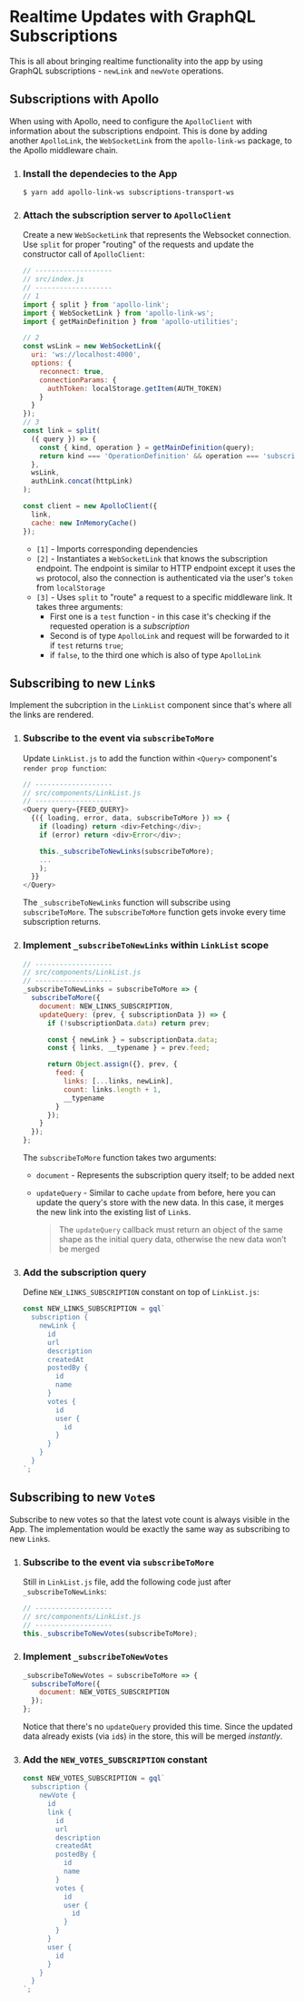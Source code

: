 # Realtime Updates with GraphQL Subscriptions

This is all about bringing realtime functionality into the app by using GraphQL subscriptions - `newLink` and `newVote` operations.

## Subscriptions with Apollo

When using with Apollo, need to configure the `ApolloClient` with information about the subscriptions endpoint. This is done by adding another `ApolloLink`, the `WebSocketLink` from the `apollo-link-ws` package, to the Apollo middleware chain.

1. ### Install the dependecies to the App

   ```shell
   $ yarn add apollo-link-ws subscriptions-transport-ws
   ```

2. ### Attach the subscription server to `ApolloClient`

   Create a new `WebSocketLink` that represents the Websocket connection. Use `split` for proper "routing" of the requests and update the constructor call of `ApolloClient`:

   ```js
   // -------------------
   // src/index.js
   // -------------------
   // 1
   import { split } from 'apollo-link';
   import { WebSocketLink } from 'apollo-link-ws';
   import { getMainDefinition } from 'apollo-utilities';

   // 2
   const wsLink = new WebSocketLink({
     uri: 'ws://localhost:4000',
     options: {
       reconnect: true,
       connectionParams: {
         authToken: localStorage.getItem(AUTH_TOKEN)
       }
     }
   });
   // 3
   const link = split(
     ({ query }) => {
       const { kind, operation } = getMainDefinition(query);
       return kind === 'OperationDefinition' && operation === 'subscription';
     },
     wsLink,
     authLink.concat(httpLink)
   );

   const client = new ApolloClient({
     link,
     cache: new InMemoryCache()
   });
   ```

   - `[1]` - Imports corresponding dependencies
   - `[2]` - Instantiates a `WebSocketLink` that knows the subscription endpoint. The endpoint is similar to HTTP endpoint except it uses the `ws` protocol, also the connection is authenticated via the user's `token` from `localStorage`
   - `[3]` - Uses `split` to "route" a request to a specific middleware link. It takes three arguments:
     - First one is a `test` function - in this case it's checking if the requested operation is a _subscription_
     - Second is of type `ApolloLink` and request will be forwarded to it if `test` returns `true`;
     - if `false`, to the third one which is also of type `ApolloLink`

## Subscribing to new `Link`s

Implement the subcription in the `LinkList` component since that's where all the links are rendered.

1. ### Subscribe to the event via `subscribeToMore`

   Update `LinkList.js` to add the function within `<Query>` component's `render prop function`:

   ```js
   // -------------------
   // src/components/LinkList.js
   // -------------------
   <Query query={FEED_QUERY}>
     {({ loading, error, data, subscribeToMore }) => {
       if (loading) return <div>Fetching</div>;
       if (error) return <div>Error</div>;

       this._subscribeToNewLinks(subscribeToMore);
       ...
       );
     }}
   </Query>
   ```

   The `_subscribeToNewLinks` function will subscribe using `subscribeToMore`. The `subscribeToMore` function gets invoke every time subscription returns.

2. ### Implement `_subscribeToNewLinks` within `LinkList` scope

   ```js
   // -------------------
   // src/components/LinkList.js
   // -------------------
   _subscribeToNewLinks = subscribeToMore => {
     subscribeToMore({
       document: NEW_LINKS_SUBSCRIPTION,
       updateQuery: (prev, { subscriptionData }) => {
         if (!subscriptionData.data) return prev;

         const { newLink } = subscriptionData.data;
         const { links, __typename } = prev.feed;

         return Object.assign({}, prev, {
           feed: {
             links: [...links, newLink],
             count: links.length + 1,
             __typename
           }
         });
       }
     });
   };
   ```

   The `subscribeToMore` function takes two arguments:

   - `document` - Represents the subscription query itself; to be added next
   - `updateQuery` - Similar to cache `update` from before, here you can update the query's store with the new data. In this case, it merges the new link into the existing list of `Link`s.

     > The `updateQuery` callback must return an object of the same shape as the initial query data, otherwise the new data won’t be merged

3. ### Add the subscription query

   Define `NEW_LINKS_SUBSCRIPTION` constant on top of `LinkList.js`:

   ```js
   const NEW_LINKS_SUBSCRIPTION = gql`
     subscription {
       newLink {
         id
         url
         description
         createdAt
         postedBy {
           id
           name
         }
         votes {
           id
           user {
             id
           }
         }
       }
     }
   `;
   ```

## Subscribing to new `Vote`s

Subscribe to new votes so that the latest vote count is always visible in the App. The implementation would be exactly the same way as subscribing to new `Link`s.

1. ### Subscribe to the event via `subscribeToMore`

   Still in `LinkList.js` file, add the following code just after `_subscribeToNewLinks`:

   ```js
   // -------------------
   // src/components/LinkList.js
   // -------------------
   this._subscribeToNewVotes(subscribeToMore);
   ```

2. ### Implement `_subscribeToNewVotes`

   ```js
   _subscribeToNewVotes = subscribeToMore => {
     subscribeToMore({
       document: NEW_VOTES_SUBSCRIPTION
     });
   };
   ```

   Notice that there's no `updateQuery` provided this time. Since the updated data already exists (via `id`s) in the store, this will be merged _instantly_.

3. ### Add the `NEW_VOTES_SUBSCRIPTION` constant

   ```js
   const NEW_VOTES_SUBSCRIPTION = gql`
     subscription {
       newVote {
         id
         link {
           id
           url
           description
           createdAt
           postedBy {
             id
             name
           }
           votes {
             id
             user {
               id
             }
           }
         }
         user {
           id
         }
       }
     }
   `;
   ```
